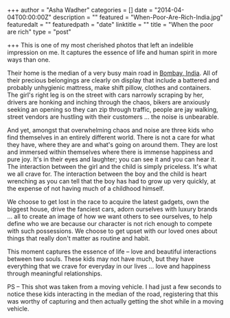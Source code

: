 +++
author = "Asha Wadher"
categories = []
date = "2014-04-04T00:00:00Z"
description = ""
featured = "When-Poor-Are-Rich-India.jpg"
featuredalt = ""
featuredpath = "date"
linktitle = ""
title = "When the poor are rich"
type = "post"

+++
This is one of my most cherished photos that left an indelible impression on me. It captures the essence of life and human spirit in more ways than one.

Their home is the median of a very busy main road in [Bombay, India](http://twiztedmyrtle.photoshelter.com/gallery-collection/View-Gallery/C0000qSXIepKx7lw). All of their precious belongings are clearly on display that include a battered and probably unhygienic mattress, make shift pillow, clothes and containers. The girl's right leg is on the street with cars narrowly scraping by her, drivers are honking and inching through the chaos, bikers are anxiously seeking an opening so they can zip through traffic, people are jay walking, street vendors are hustling with their customers ...
 the noise is unbearable.

And yet, amongst that overwhelming chaos and noise are three kids who find themselves in an entirely different world. There is not a care for what they have, where they are and what's going on around them. They are lost and immersed within themselves where there is immense happiness and pure joy. It's in their eyes and laughter; you can see it and you can hear it. The interaction between the girl and the child is simply priceless. It's what we all crave for. The interaction between the boy and the child is heart wrenching as you can tell that the boy has had to grow up very quickly, at the expense of not having much of a childhood himself.

We choose to get lost in the race to acquire the latest gadgets, own the biggest house, drive the fanciest cars, adorn ourselves with luxury brands ...
 all to create an image of how we want others to see ourselves, to help define who we are because our character is not rich enough to compete with such possessions. We choose to get upset with our loved ones about things that really don't matter as routine and habit.

This moment captures the essence of life – love and beautiful interactions between two souls. These kids may not have much, but they have everything that we crave for everyday in our lives ...
 love and happiness through meaningful relationships.



PS – This shot was taken from a moving vehicle. I had just a few seconds to notice these kids interacting in the median of the road, registering that this was worthy of capturing and then actually getting the shot while in a moving vehicle.
